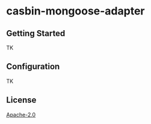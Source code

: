 # casbin-mongoose-adapter

## Getting Started

TK

## Configuration

TK

## License

[Apache-2.0](./LICENSE)

